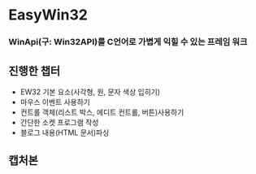 # EasyWin32 
### WinApi(구: Win32API)를 C언어로 가볍게 익힐 수 있는 프레임 워크

## 진행한 챕터
* EW32 기본 요소(사각형, 원, 문자 색상 입히기)
* 마우스 이벤트 사용하기
* 컨트롤 객체(리스트 박스, 에디트 컨트롤, 버튼)사용하기
* 간단한 소켓 프로그램 작성
* 블로그 내용(HTML 문서)파싱

## 캡처본

 
